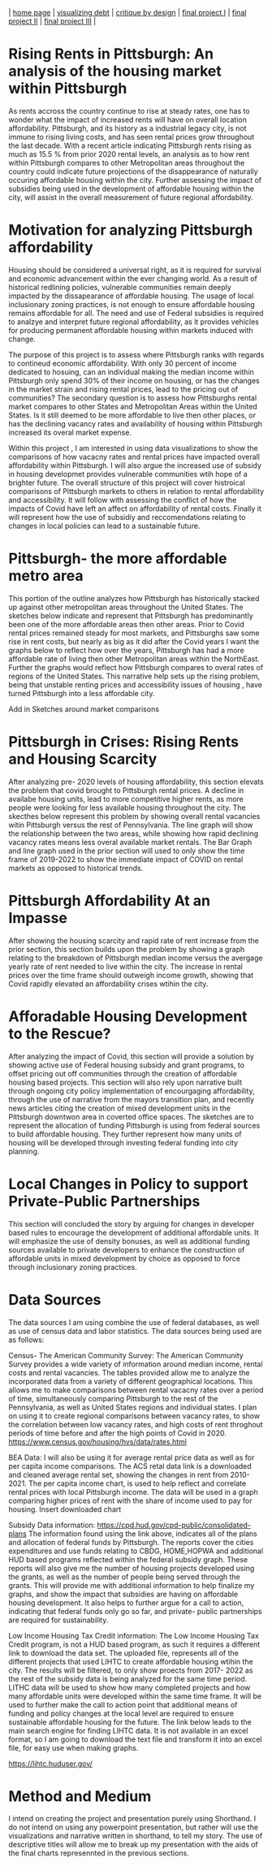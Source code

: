 | [home page](https://cmustudent.github.io/tswd-portfolio-templates/) | [visualizing debt](visualizing-government-debt) | [critique by design](critique-by-design) | [final project I](final-project-part-one) | [final project II](final-project-part-two) | [final project III](final-project-part-three) |

# Rising Rents in Pittsburgh: An analysis of  the housing market within Pittsburgh 
As rents accross the country continue to rise at steady rates, one has to wonder what the impact of increased rents will have on overall location affordability. Pittsburgh, and its history as a industrial legacy city, is not immune to rising living costs, and has seen rental prices grow throughout the last decade. 
With a recent article indicating Pittsburgh rents rising as much as 15.5 % from prior 2020 rental levels, an analysis as to how  rent within Pittsburgh compares to other Metropolitan areas throughout the country could indicate future projections of the disappearance of naturally occuring affordable housing within the city. 
Further assessing the impact of subsidies being used in the development of affordable housing within the city, will assist in the overall measurement of future regional affordability. 

# Motivation for analyzing Pittsburgh affordability
Housing should be considered a universal right, as it is required for survival and economic advancement within the ever changing world. As a result of historical redlining policies, vulnerable communities remain deeply impacted by the dissapearance of affordable housing. The usage of local inclusionary zoning practices, is not enough to ensure affordable housing remains affordable for all. The need and use of Federal subsidies is required to analzye and interpret future regional affordability, as it provides vehicles for producing permanent affordable housing within markets induced with change. 

The purpose of this project is to assess where Pittsburgh ranks with regards to contineud economic affordability. With only 30 percent of income dedicated to hosuing, can an individual making the median income within Pittsburgh only spend 30% of their income on housing, or has the changes in the market strain and rising rental prices, lead to the pricing out of communities? The secondary question is to assess how Pittsburghs rental market compares to other States and Metropolitan Areas within the United States. Is it still deemed to be more affordable to live then other places, or has the declining vacancy rates and availability of housing within Pittsburgh increased its overal market expense. 

Within this project , I am interested in using data visualizations to show the comparisons of how vacacny rates and rental prices have impacted overall affordability within  Pittsburgh. I will also argue the increased use of subsidy in housing developmet provides vulnerable communities wtih hope of a brighter future. The overall structure of this project will cover histroical comparisons of Pittsburgh markets to others in relation to rental affordability and accessibility. It will follow with assessing the conflict of how the impacts of Covid have left an affect on affordability of rental costs. Finally it will represent how the use of subsidiy and reccomendations relating to changes in local policies can lead to a sustainable future. 

# Pittsburgh- the more affordable metro area
This portion of the outline analyzes how Pittsburgh has historically stacked up against other  metropolitan areas throughout the United States. The sketches below indicate and represent that Pittsburgh has predominantly been one of the more affordable areas then other areas. Prior to Covid rental prices remained steady for most markets, and Pittsburghs saw some rise in rent costs, but nearly as big as it did after the Covid years  I want the graphs below to reflect how over the years, Pittsburgh has had a more affordable rate of living then other Metropolitan areas within the NorthEast. Further the graphs would reflect how Pittsburgh compares to overal rates  of regions of the United States. This narrative help sets up the rising problem, being that unstable renting prices and accessibility issues of housing , have turned Pittsburgh into a less affordable city.


Add in Sketches around market comparisons 





# Pittsburgh in Crises: Rising Rents and  Housing Scarcity
After analyzing pre- 2020 levels of housing affordability, this section elevats the problem that covid brought to Pittsburgh rental prices. A decline in availabe housing units, lead to more competitive higher rents, as more people were looking for less available housing throughout the city. The skecthes below represent this problem by showing overall rental vacancies witin Pittsburgh  versus the rest of Pennsylvania. The line graph will show the relationship between the two areas, while showing how rapid declining vacancy rates means less overal available market rentals.  The Bar Graph and line graph used in the prior section will used to only show the time frame of 2019-2022 to show the immediate impact of COVID on rental markets as opposed to historical trends. 




# Pittsburgh Affordability At an Impasse
After showing the  housing scarcity and rapid rate of rent increase from the prior section, this section builds upon the problem by showing a graph relating to the breakdown of  Pittsburgh median income versus the avergage yearly rate of rent needed to live within the city. The increase in rental prices over the time frame should  outweigh income growth, showing that Covid rapidly elevated an affordability crises wtihin the city. 




# Afforadable Housing Development to the Rescue?

After analyzing the impact of Covid, this section will provide a solution by showing active use of Federal housing subsidy and grant  programs, to offset pricing out off communities through the creation of affordable housing based projects. This section will also rely upon narrative built through ongoing city policy implementation of encourgaging affordability, through the use of narrative from the mayors transition plan, and recently news articles citing the creation of mixed development units in the Pittsburgh downtwon area in coverted office spaces.  The sketches are to represent the allocation of funding Pittsburgh is using from federal sources to build affordable housing. They further represent how many units of housing will be developed through investing federal funding into city planning. 



# Local Changes in Policy to support Private-Public Partnerships

This section will  concluded the story by arguing for changes in developer based rules to encourage the development of additional affordable units. It will emphasize the use  of density bonuses,  as well as additional funding sources available to private developers to enhance the construction of affordable units in mixed development by choice as opposed to force through inclusionary zoning practices. 


# Data Sources

The data sources I am using combine the use of federal databases, as well as use of census data and labor statistics. The data sources being used are as follows:

Census- The American Community Survey:
The American Community Survey provides a wide variety of information around median income, rental costs and rental vacancies. The tables provided allow me to analyze the incorporated data from a variety of different geographical locations. This allows me to make comparisons between  rental vacacny rates over a period of time, simultaneously comparing Pittsburgh to the rest of the Pennsylvania, as well as United States regions and individual states.  I plan on using it to create regional comparisons between vacancy rates, to show the correlation between low vacancy rates, and high costs of rent throghout periods of time before and after the high points of Covid in 2020. 
https://www.census.gov/housing/hvs/data/rates.html

BEA  Data:
 I will also be using it for average rental price data as well as for per capita income comparisons. The ACS retal data link is a downloaded and cleaned average rental set, showing the changes in rent from 2010-2021. The per capita income chart, is used to help reflect and correlate rental prices with local Pittsburgh income. The data will be used in a graph comparing higher prices of rent with the share of income used to pay for housing. 
 Insert downloaded chart
 
 
 Subsidy Data information:
 https://cpd.hud.gov/cpd-public/consolidated-plans
 The information found using the link above, indicates all of the plans and allocation of federal funds by Pittsburgh. The reports cover the cities expenditures and use  funds relating to CBDG, HOME,HOPWA and additional HUD based programs reflected within the federal subsidy graph. These reports will also give me the number of housing projects developed using the grants, as well as the number of people being served through the grants. This will provide me with additional information to help finalize my graphs, and show the impact that subsidies are having on affordable housing development. It also helps to further argue for a call to action, indicating that federal funds only go so far, and private- public partnerships are required for sustainability. 
 
 Low Income Housing Tax Credit information:
 The Low Income Housing Tax Credit program, is not a HUD based program, as such it requires a different link to download the data set. The uploaded file, represents all of the different projects that used  LIHTC to create affordable housing wtihin the city. The results will be filtered, to only show proects from 2017- 2022 as the rest of the subsidy data is being analyzed for the same time period. LITHC data will be used to show how many completed projects and how many affordable units were developed within the same time frame. It  will be used to further make the call to action point that additional means of funding and policy changes at the local level are required to ensure sustainable affordable housing for the future.  The link below leads to the main search engine for finding LIHTC data. It is not available in an excel format, so I am going to download the text file and transform it into an excel file, for easy use when making graphs. 
 
 https://lihtc.huduser.gov/
 
 # Method and Medium
 I intend on creating the project and presentation purely using Shorthand. I do not intend on using any powerpoint presentation, but rather will use the visualizations and narrative written in shorthand, to tell my story.  The use of descriptive titles will allow me to break up my presentation with the aids of the final charts represennted in the previous sections. 
 
 
 

 


